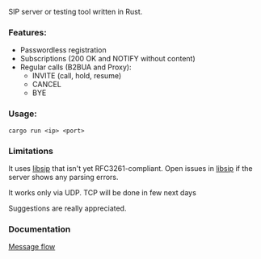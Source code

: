 SIP server or testing tool written in Rust.

### Features:
* Passwordless registration
* Subscriptions (200 OK and NOTIFY without content)
* Regular calls (B2BUA and Proxy):
    * INVITE (call, hold, resume)
    * CANCEL
    * BYE

### Usage:
```
cargo run <ip> <port>
```

### Limitations
It uses [libsip] that isn't yet RFC3261-compliant. Open issues in [libsip] if the server shows any parsing errors.

It works only via UDP. TCP will be done in few next days

Suggestions are really appreciated.

[libsip]: https://github.com/ByteHeathen/libsip

### Documentation
[Message flow](message_flow.md)